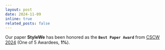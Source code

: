 ```yaml
---
layout: post
date: 2024-11-09
inline: true
related_posts: false
---
```


Our paper <b>StyleWe</b> has been honored as the **`Best Paper Award`** from <u>CSCW 2024</u> (One of 5 Awardees, <b>1%</b>).
